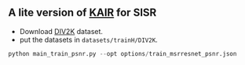 ## A lite version of [KAIR](https://github.com/cszn/KAIR/) for SISR


- Download [DIV2K](https://data.vision.ee.ethz.ch/cvl/DIV2K/) dataset.
- put the datasets in `datasets/trainH/DIV2K`.


```python
python main_train_psnr.py --opt options/train_msrresnet_psnr.json
```
